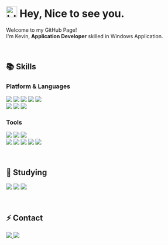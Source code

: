 # <img src="https://slackmojis.com/emojis/8272-blob-cool/download" alt="blob-cool" width="30"/> Hey, Nice to see you.

<p>
  Welcome to my GitHub Page! <br>
  I'm Kevin, <b>Application Developer</b> skilled in Windows Application.
</p>
<br>

## 📚 Skills
### Platform & Languages
<p>
  <img src="https://img.shields.io/badge/Windows-0078D6?style=flat-square&logo=Windows&logoColor=white" />
  <img src="https://img.shields.io/badge/WPF-0078D6?style=flat-square&logo=windows&logoColor=white" />
  <img src="https://img.shields.io/badge/WinForms-0078D6?style=flat-square&logo=windows&logoColor=white" />
  <img src="https://img.shields.io/badge/AutoCAD%20.NET-000000?style=flat-square&logo=autodesk&logoColor=white" />
  <img src="https://img.shields.io/badge/Civil3D%20.NET-000000?style=flat-square&logo=autodesk&logoColor=white" />
  <br>
  <img src="https://img.shields.io/badge/C%23-512BD4?style=flat-square&logo=dotnet&logoColor=white" />
  <img src="https://img.shields.io/badge/VB%20.NET-512BD4?style=flat-square&logo=dotnet&logoColor=white" />
  <img src="https://img.shields.io/badge/Python-3776AB?style=flat-square&logo=python&logoColor=white" />
</p>

### Tools
<p>
  <img src="https://img.shields.io/badge/Visual%20Studio-5C2D91?style=flat-square&logo=visualstudio&logoColor=white" />
  <img src="https://img.shields.io/badge/Visual%20Studio%20Code-007ACC?style=flat-square&logo=visualstudiocode&logoColor=white" />
  <img src="https://img.shields.io/badge/PyCharm-000000?style=flat-square&logo=pycharm&logoColor=white" />
  <br>
  <img src="https://img.shields.io/badge/Git-F05032?style=flat-square&logo=Git&logoColor=white" />
  <img src="https://img.shields.io/badge/SourceTree-0052CC?style=flat-square&logo=SourceTree&logoColor=white" />
  <img src="https://img.shields.io/badge/GitHub-181717?style=flat-square&logo=GitHub&logoColor=white" />
  <img src="https://img.shields.io/badge/JIRA-0052CC?style=flat-square&logo=jirasoftware&logoColor=white" />
  <img src="https://img.shields.io/badge/Slack-4A154B?style=flat-square&logo=slack&logoColor=white" />
</p>
<br>

## 📝 Studying
<p>
  <img src="https://img.shields.io/badge/Unity-000000?style=flat-square&logo=Unity&logoColor=FFFFFF" />
  <img src="https://img.shields.io/badge/Algorithm-0288D1?style=flat-square&logo=bookstack&logoColor=white" />
  <img src="https://img.shields.io/badge/Data%20Structure-2AB1AC?style=flat-square&logo=bookstack&logoColor=white" />
</p>
<br>

## ⚡ Contact
<p>
  <a href="mailto:ssm0725@gmail.com" target="_blank">
    <img src="https://img.shields.io/badge/ssm0725@gmail.com-EA4335?style=flat-square&logo=gmail&logoColor=white"/>
  </a>
  <a href="https://www.linkedin.com/in/soomin-sung-518585265/" target="_blank">
    <img src="https://img.shields.io/badge/SooMin%20(Kevin)%20Sung-0A66C2?style=flat-square&logo=linkedin&logoColor=white"/>
  </a>
</p>

<!--
**soomin-kevin-sung/soomin-kevin-sung** is a ✨ _special_ ✨ repository because its `README.md` (this file) appears on your GitHub profile.

Here are some ideas to get you started:

- 🔭 I’m currently working on ...
- 🌱 I’m currently learning ...
- 👯 I’m looking to collaborate on ...
- 🤔 I’m looking for help with ...
- 💬 Ask me about ...
- 📫 How to reach me: ...
- 😄 Pronouns: ...
- ⚡ Fun fact: ...
-->

